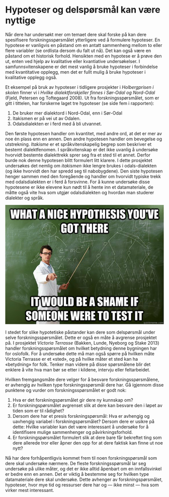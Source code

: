# Hypoteser og delspørsmål kan være nyttige

Når dere har undersøkt mer om temaet dere skal forske på kan dere spesifisere forskningsspørsmålet ytterligere ved å formulere hypoteser. En hypotese er vanligvis en påstand om en antatt sammenheng mellom to eller flere variabler (se ordlista dersom du falt ut nå). Det kan også være en påstand om et historisk forhold. Hensikten med en hypotese er å prøve den ut, enten ved hjelp av kvalitative eller kvantiative undersøkelser. I samfunnsvitenskapene er det mest vanlig å bruke hypoteser i forbindelse med kvantitative opplegg, men det er fullt mulig å bruke hypoteser i kvalitative opplegg også.

Et eksempel på bruk av hypoteser i tidligere prosjekter i _Holbergprisen i skolen_ finner vi i _Hvilke dialektforskjeller finnes i Sør-Odal og Nord-Odal_ (Fjeld, Petersen og Toftegaard 2008). Ut fra forskningsspørsmålet, som er gitt i tittelen, har forskerne laget tre hypoteser (se side fem i rapporten):

  1. De bruker mer dialektord i Nord-Odal, enn i Sør-Odal
  2. Itakismen er på vei ut av Odalen.
  3. Odalsdialekten er i ferd med å bli utvannet.

Den første hypotesen handler om kvantitet, med andre ord, at det er mer av noe én plass enn en annen. Den andre hypotesen handler om bevegelse og utstrekning. _Itakisme_ er et språkvitenskapelig begrep som beskriver et bestemt dialektfenomen. I språkvitenskap er det ikke uvanlig å undersøke hvorvidt bestemte dialekttrekk sprer seg fra et sted til et annet. Derfor burde nok denne hypotesen blitt formulert litt klarere. I dette prosjektet undersøkes det nemlig om _itakismen_ ikke lengre brukes i odals-dialekten (og ikke hvorvidt den har spredd seg til nabobygdene). Den siste hypotesen henger sammen med den foregående og handler om hvorvidt typiske trekk med odalsdialekten er i ferd å forsvinne. For å kunne undersøke disse hypotesene er ikke elevene kun nødt til å hente inn et datamateriale, de måtte også vite hva som utgjør odalsdialekten og hvordan man studerer dialekter og språk.

![Vi lager hypoteser for å teste dem.][1]

   [1]: ../images/hypothesis.jpg

I stedet for slike hypotetiske påstander kan dere som delspørsmål under selve forskningsspørsmålet. Dette er også en måte å avgrense prosjektet på. I prosjektet _Victoria Terrasse_ (Bakken, Lunde, Nyeborg og Stake 2013) handler forskningsspørsmålet om hvilket betydning denne bygningen har for oslofolk. For å undersøke dette må man også spørre på hvilken måte Victoria Terrasse er et «sted», og på hvilke måter et sted kan ha «betydning» for folk. Tenker man videre på disse spørsmålene blir det enklere å vite hva man bør se etter i kildene, intervju eller feltarbeidet.

Hvilken fremgangsmåte dere velger for å besvare forskningsspørsmålene, er avhengig av hvilken type forskningsspørsmål dere har. Gå igjennom disse punktene og vurder om forskningsspørsmålet er godt nok:

  1. Hva er det forskningspørsmålet gir dere ny kunnskap om?
  2. Er forskningspørsmålet avgrenset slik at dere kan besvare den i løpet av tiden som er til rådighet?
  3. Dersom dere har et presis forskningspørsmål: Hva er avhengig og uavhengig variabel i forskningspørsmålet? Dersom dere er usikre på dette: Hvilke variabler kan det være interessant å undersøke for å identifisere mulige sammenhenger og påvirkningsforhold.
  4. Er forskningspørsmålet formulert slik at dere bare får bekreftet ting som dere allerede tror eller åpner den opp for at dere faktisk kan finne ut noe nytt?

Nå har dere forhåpentligvis kommet frem til noen forskningspørsmål som dere skal undersøke nærmere. De fleste forskningsspørsmål lar seg undersøke på ulike måter, og det er ikke alltid åpenbart om en innfallsvinkel er bedre enn en annen. Det er viktig å bestemme seg for hvilken type datamateriale dere skal undersøke. Dette avhenger av forskningspørsmålet, hypoteser, hvor mye tid og ressurser dere har og — ikke minst — hva som virker mest interessant.
